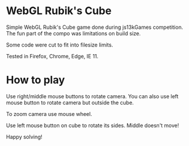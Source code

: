 # WebGL Rubik's Cube
Simple WebGL Rubik's Cube game done during js13kGames competition. The fun part of the compo was limitations on build size.

Some code were cut to fit into filesize limits.

Tested in Firefox, Chrome, Edge, IE 11.

# How to play
Use right/middle mouse buttons to rotate camera. You can also use left mouse button to rotate camera but outside the cube.

To zoom camera use mouse wheel.

Use left mouse button on cube to rotate its sides. Middle doesn't move!

Happy solving!
